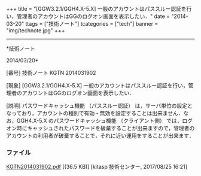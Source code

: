 ﻿+++
title = "[GGW3.2.1/GGH4.X-5.X] 一般のアカウントはパススルー認証を行い，管理者のアカウントはGGのログオン画面を表示したい．"
date = "2014-03-20"
ttags = ["技術ノート"]
tcategories = ["tech"]
banner = "img/technote.jpg"
+++

-----------------------------------------------------------------------------------------------------------------------------

*技術ノート

2014/03/20*


[番号]
技術ノート KGTN 2014031902

[現象]
[GGW3.2.1/GGH4.X-5.X]
一般のアカウントはパススルー認証を行い，管理者のアカウントはGGのログオン画面を表示したい．

[説明]
パスワードキャッシュ機能 （パススルー認証）
は，サーバ単位の設定となっており，アカウントの種別で有効・無効を設定することは出来ません．なお，GGH4.X-5.X
のパスワードキャッシュ機能 （クライアント側）
では，ログオン時にキャッシュされたパスワードを破棄することが出来ますので，管理者のアカウントの利用者が破棄することで，それに近い運用をすることが出来ます．


### ファイル

 
 


[KGTN2014031902.pdf](http://techreport.kitasp.net/attachments/download/3763/KGTN2014031902.pdf)
 [(36.5 KB)] [kitasp 技術センター, 2017/08/25
16:21]


 


 

